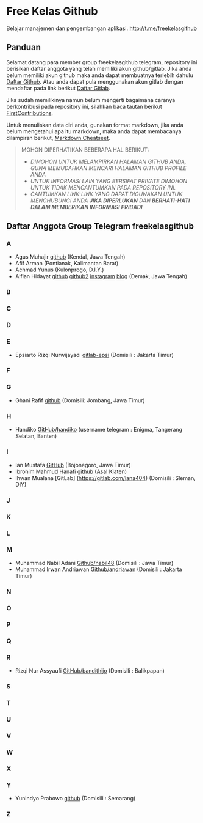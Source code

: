 # Free Kelas Github 

Belajar manajemen dan pengembangan aplikasi.
http://t.me/freekelasgithub

## Panduan
Selamat datang para member group freekelasgithub telegram, repository ini berisikan daftar anggota yang telah memiliki akun github/gitlab. Jika anda belum memiliki akun github maka anda dapat membuatnya terlebih dahulu [Daftar Github](https://github.com/join?source=header-home). Atau anda dapat pula menggunakan akun gitlab dengan mendaftar pada link berikut [Daftar Gitlab](https://gitlab.com/users/sign_in#register-pane).

Jika sudah memilikinya namun belum mengerti bagaimana caranya berkontribusi pada repository ini, silahkan baca tautan berikut [FirstContributions](https://github.com/firstcontributions/first-contributions).

Untuk menuliskan data diri anda, gunakan format markdown, jika anda belum mengetahui apa itu markdown, maka anda dapat membacanya dilampiran berikut, [Markdown Cheatseet](https://github.com/adam-p/markdown-here/wiki/Markdown-Cheatsheet).

> MOHON DIPERHATIKAN BEBERAPA HAL BERIKUT:
> * _DIMOHON UNTUK MELAMPIRKAN HALAMAN GITHUB ANDA, GUNA MEMUDAHKAN MENCARI HALAMAN GITHUB PROFILE ANDA_
> * _UNTUK INFORMASI LAIN YANG BERSIFAT PRIVATE DIMOHON UNTUK TIDAK MENCANTUMKAN PADA REPOSITORY INI._
> * _CANTUMKAN LINK-LINK YANG DAPAT DIGUNAKAN UNTUK MENGHUBUNGI ANDA **_JIKA DIPERLUKAN_** DAN **_BERHATI-HATI DALAM MEMBERIKAN INFORMASI PRIBADI_**_


## Daftar Anggota Group Telegram freekelasgithub

### A
  * Agus Muhajir [github](https://github.com/hajirodeon) (Kendal, Jawa Tengah)
  * Afif Arman (Pontianak, Kalimantan Barat)
  * Achmad Yunus (Kulonprogo, D.I.Y.)
  * Alfian Hidayat [github](https://github.com/alfianguide) [github2](https://github.com/alfianuinws) [instagram](http://instagram.com/alfianguide) [blog](http://alfianguide.blogspot.com) (Demak, Jawa Tengah)
### B
### C
### D
### E
  * Epsiarto Rizqi Nurwijayadi [gitlab-epsi](https://gitlab.com/epsi-rns) (Domisili : Jakarta Timur)

### F
### G
  * Ghani Rafif [github](https://github.com/ekickx) (Domisili: Jombang, Jawa Timur)
### H
  * Handiko [GitHub/handiko](https://github.com/handiko) (username telegram : Enigma, Tangerang Selatan, Banten)
### I
  * Ian Mustafa [GitHub](https://github.com/ianmustafa) (Bojonegoro, Jawa Timur)
  * Ibrohim Mahmud Hanafi [github](https://github.com/blackinitial) (Asal Klaten)
  * Ihwan Mualana [GitLab]  (https://gitlab.com/lana404) (Domisili : Sleman, DIY)
### J
### K
### L
### M
  * Muhammad Nabil Adani [Github/nabil48](https://github.com/nabil48) (Domisili : Jawa Timur)
  * Muhammad Irwan Andriawan [Github/andriawan](https://github.com/andriawan) (Domisili : Jakarta Timur)

### N
### O
### P
### Q
### R
  * Rizqi Nur Assyaufi [GitHub/bandithijo](https://github.com/bandithijo) (Domisili : Balikpapan)
### S
### T
### U
### V
### W
### X

### Y
  * Yunindyo Prabowo [github](https://github.com/ypraw) (Domisili : Semarang)

### Z
